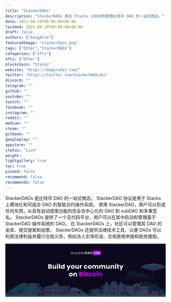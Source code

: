 ```yaml
---
title: "StackerDAOs"
description: "StackerDAOs 是在 Stacks 上启动和管理比特币 DAO 的一站式商店。"
date: 2022-08-19T00:00:00+08:00
lastmod: 2022-08-19T00:00:00+08:00
draft: false
authors: ["boogArno"]
featuredImage: "stackerdaos.png"
tags: ["Other","StackerDAOs"]
categories: ["nfts"]
nfts: ["Other"]
blockchain: "Stacks"
website: "https://dappradar.com/"
twitter: "https://twitter.com/StackerDAOLabs"
discord: ""
telegram: ""
github: ""
youtube: ""
twitch: ""
facebook: ""
instagram: ""
reddit: ""
medium: ""
steam: ""
gitbook: ""
googleplay: ""
appstore: ""
status: "Live"
weight: 
lightgallery: true
toc: true
pinned: false
recommend: false
recommend1: false
---
```

StackerDAOs 是比特币 DAO 的一站式商店。 StackerDAO 协议是用于 Stacks 上模块化和可组合 DAO 的智能合约操作系统。 使用 StackerDAO，用户可以形成任何东西，从具有自动提案功能的完全去中心化的 DAO 到 subDAO 和多重签名。 StackerDAOs 提供了一个无代码平台，用户可以在其中启动和管理基于 StackerDAO 操作系统的 DAO。 在 StackerDAOs 上，社区可以管理其 DAO 的金库、提交提案和投票。 StackerDAOs 还提供法律技术工具，以便 DAOs 可以利用法律利益并履行合规义务，例如法人实体形成、合规表格申报和税务援助。

![1080x360](1080x360.jpg)